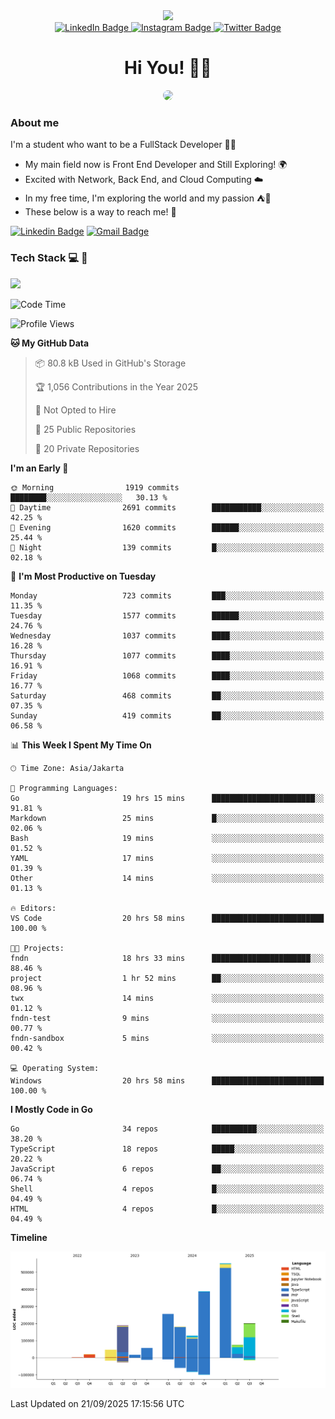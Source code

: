 <div>
  <div id="header" align="center">
      <img src="https://media.giphy.com/media/nFLW7PNGgN3lI68rdv/giphy.gif" width="100"/>
      <div id="badges" style="margin-bottom:20px">
        <a href="https://www.linkedin.com/in/daffadon/">
          <img src="https://img.shields.io/badge/LinkedIn-blue?style=for-the-badge&logo=linkedin&logoColor=white" alt="LinkedIn Badge"/>
        </a>
        <a href="https://www.instagram.com/daffadon_/">
          <img src="https://img.shields.io/badge/Instagram-E4405F?style=for-the-badge&logo=instagram&logoColor=white" alt="Instagram Badge"/>
        </a>
        <a href="https://twitter.com/daffadon_">
          <img src="https://img.shields.io/badge/Twitter-blue?style=for-the-badge&logo=twitter&logoColor=white" alt="Twitter Badge"/>
        </a>
      </div>
    <h1>Hi You! 🙌🙌</h1>
    <img src="https://media.giphy.com/media/rJsMvyk7AHHiW9qKLM/giphy.gif" height=200 style="border-radius:10px" />
  </div>
</div>

### About me

I'm a student who want to be a FullStack Developer 🧑‍💻

- My main field now is Front End Developer and Still Exploring! 🌍
- Excited with Network, Back End, and Cloud Computing ☁️
- In my free time, I'm exploring the world and my passion ⛺🍵
- These below is a way to reach me! 🏃

[![Linkedin Badge](https://skillicons.dev/icons?i=linkedin)](https://www.linkedin.com/in/daffadon)
[![Gmail Badge](https://skillicons.dev/icons?i=gmail)](https://mail.google.com/mail/?view=cm&fs=1&to=daffaputranarendra9@gmail.com)

### Tech Stack 💻 📘

<img src="https://skillicons.dev/icons?i=java,html,css,javascript,typescript,golang,react,next,express,vite,tailwind,mui,prisma,mongodb,mysql,firebase,jest,git,jenkins,docker,kubernetes,github,postman,prometheus,grafana,gcp,vscode,arch,&perline=9"/>

<!--START_SECTION:waka-->
![Code Time](http://img.shields.io/badge/Code%20Time-393%20hrs%2027%20mins-blue)

![Profile Views](http://img.shields.io/badge/Profile%20Views-0-blue)

**🐱 My GitHub Data** 

> 📦 80.8 kB Used in GitHub's Storage 
 > 
> 🏆 1,056 Contributions in the Year 2025
 > 
> 🚫 Not Opted to Hire
 > 
> 📜 25 Public Repositories 
 > 
> 🔑 20 Private Repositories 
 > 
**I'm an Early 🐤** 

```text
🌞 Morning                1919 commits        ████████░░░░░░░░░░░░░░░░░   30.13 % 
🌆 Daytime                2691 commits        ███████████░░░░░░░░░░░░░░   42.25 % 
🌃 Evening                1620 commits        ██████░░░░░░░░░░░░░░░░░░░   25.44 % 
🌙 Night                  139 commits         █░░░░░░░░░░░░░░░░░░░░░░░░   02.18 % 
```
📅 **I'm Most Productive on Tuesday** 

```text
Monday                   723 commits         ███░░░░░░░░░░░░░░░░░░░░░░   11.35 % 
Tuesday                  1577 commits        ██████░░░░░░░░░░░░░░░░░░░   24.76 % 
Wednesday                1037 commits        ████░░░░░░░░░░░░░░░░░░░░░   16.28 % 
Thursday                 1077 commits        ████░░░░░░░░░░░░░░░░░░░░░   16.91 % 
Friday                   1068 commits        ████░░░░░░░░░░░░░░░░░░░░░   16.77 % 
Saturday                 468 commits         ██░░░░░░░░░░░░░░░░░░░░░░░   07.35 % 
Sunday                   419 commits         ██░░░░░░░░░░░░░░░░░░░░░░░   06.58 % 
```


📊 **This Week I Spent My Time On** 

```text
🕑︎ Time Zone: Asia/Jakarta

💬 Programming Languages: 
Go                       19 hrs 15 mins      ███████████████████████░░   91.81 % 
Markdown                 25 mins             █░░░░░░░░░░░░░░░░░░░░░░░░   02.06 % 
Bash                     19 mins             ░░░░░░░░░░░░░░░░░░░░░░░░░   01.52 % 
YAML                     17 mins             ░░░░░░░░░░░░░░░░░░░░░░░░░   01.39 % 
Other                    14 mins             ░░░░░░░░░░░░░░░░░░░░░░░░░   01.13 % 

🔥 Editors: 
VS Code                  20 hrs 58 mins      █████████████████████████   100.00 % 

🐱‍💻 Projects: 
fndn                     18 hrs 33 mins      ██████████████████████░░░   88.46 % 
project                  1 hr 52 mins        ██░░░░░░░░░░░░░░░░░░░░░░░   08.96 % 
twx                      14 mins             ░░░░░░░░░░░░░░░░░░░░░░░░░   01.12 % 
fndn-test                9 mins              ░░░░░░░░░░░░░░░░░░░░░░░░░   00.77 % 
fndn-sandbox             5 mins              ░░░░░░░░░░░░░░░░░░░░░░░░░   00.42 % 

💻 Operating System: 
Windows                  20 hrs 58 mins      █████████████████████████   100.00 % 
```

**I Mostly Code in Go** 

```text
Go                       34 repos            ██████████░░░░░░░░░░░░░░░   38.20 % 
TypeScript               18 repos            █████░░░░░░░░░░░░░░░░░░░░   20.22 % 
JavaScript               6 repos             ██░░░░░░░░░░░░░░░░░░░░░░░   06.74 % 
Shell                    4 repos             █░░░░░░░░░░░░░░░░░░░░░░░░   04.49 % 
HTML                     4 repos             █░░░░░░░░░░░░░░░░░░░░░░░░   04.49 % 
```



**Timeline**

![Lines of Code chart](https://raw.githubusercontent.com/Daffadon/Daffadon/main/assets/bar_graph.png)


 Last Updated on 21/09/2025 17:15:56 UTC
<!--END_SECTION:waka-->

